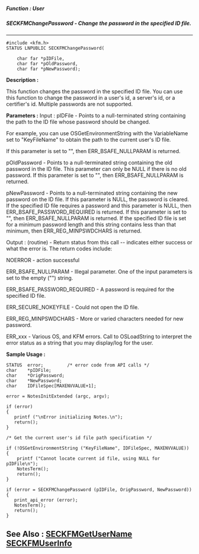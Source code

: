 ##### Function : User
##### SECKFMChangePassword - Change the password in the specified ID file.
---
```
#include <kfm.h>
STATUS LNPUBLIC SECKFMChangePassword(

	char far *pIDFile,
	char far *pOldPassword,
	char far *pNewPassword);
```
**Description :**

This function changes the password in the specified ID file. You can use this 
function to change the password in a user's id, a server's id, or a certifier's 
id.  Multiple passwords are not supported.

**Parameters :**
Input :
pIDFile  -   Points to a null-terminated string containing the path to the ID file whose password should be changed.  

For example, you can use OSGetEnvironmentString with the VariableName set to "KeyFileName" to obtain the path to the current user's ID file.

If this parameter is set to "", then ERR_BSAFE_NULLPARAM is returned.

pOldPassword  -  Points to a null-terminated string containing the old password in the ID file.  This parameter can only be NULL if there is no old password.  If this parameter is set to "", then ERR_BSAFE_NULLPARAM is returned.

pNewPassword  -  Points to a null-terminated string containing the new password on the ID file. If this parameter is NULL, the password is cleared.  If the specified ID file requires a password and this parameter is NULL, then ERR_BSAFE_PASSWORD_REQUIRED is returned.  If this parameter is set to "", then ERR_BSAFE_NULLPARAM is returned.  If the specified ID file is set for a minimum password length and this string contains less than that minimum, then ERR_REG_MINPSWDCHARS is returned.

Output :
(routine)  -  Return status from this call -- indicates either success or what the error is.   The return codes include:

NOERROR - action successful

ERR_BSAFE_NULLPARAM - Illegal parameter.  One of the input parameters is set to the empty ("") string.

ERR_BSAFE_PASSWORD_REQUIRED - A password is required for the specified ID file.

ERR_SECURE_NOKEYFILE - Could not open the ID file.

ERR_REG_MINPSWDCHARS - More or varied characters needed for new password.

ERR_xxx  -  Various OS, and KFM errors.  Call to OSLoadString to interpret the error status as a string that you may display/log for the user.



**Sample Usage :**
```
STATUS  error;         /* error code from API calls */
char    *pIDFile;
char    *OrigPassword;
char    *NewPassword;
char    IDFileSpec[MAXENVVALUE+1];

error = NotesInitExtended (argc, argv);

if (error)
{
   printf ("\nError initializing Notes.\n");
   return();
}

/* Get the current user's id file path specification */

if (!OSGetEnvironmentString ("KeyFileName", IDFileSpec, MAXENVVALUE))
{
    printf ("Cannot locate current id file, using NULL for pIDFile\n");
    NotesTerm();
    return();
}

if (error = SECKFMChangePassword (pIDFile, OrigPassword, NewPassword))
{
   print_api_error (error);
   NotesTerm();
   return();
}
```
**See Also :**
[SECKFMGetUserName](/reference/Func/SECKFMGetUserName)
[SECKFMUserInfo](/reference/Func/SECKFMUserInfo)
---
